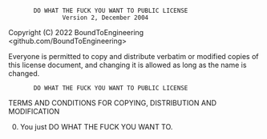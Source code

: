            DO WHAT THE FUCK YOU WANT TO PUBLIC LICENSE
                   Version 2, December 2004
 
Copyright (C) 2022 BoundToEngineering <github.com/BoundToEngineering>

Everyone is permitted to copy and distribute verbatim or modified
copies of this license document, and changing it is allowed as long
as the name is changed.
 
           DO WHAT THE FUCK YOU WANT TO PUBLIC LICENSE
  TERMS AND CONDITIONS FOR COPYING, DISTRIBUTION AND MODIFICATION

 0. You just DO WHAT THE FUCK YOU WANT TO.